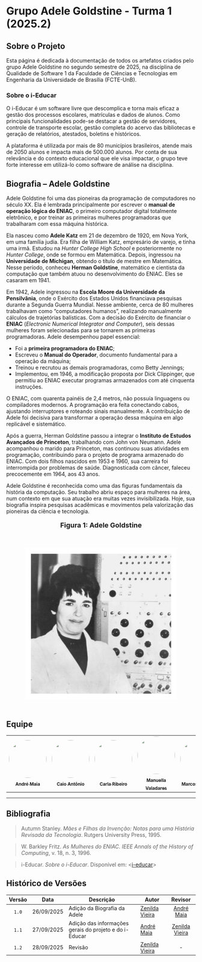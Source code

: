 # Grupo Adele Goldstine - Turma 1 (2025.2)

## Sobre o Projeto

Esta página é dedicada à documentação de todos os artefatos criados pelo grupo Adele Goldstine no segundo semestre de 2025, na disciplina de Qualidade de Software 1 da Faculdade de Ciências e Tecnologias em Engenharia da Universidade de Brasília (FCTE-UnB).

### Sobre o i-Educar

O i-Educar é um software livre que descomplica e torna mais eficaz a gestão dos processos escolares, matrículas e dados de alunos. Como principais funcionalidades pode-se destacar a gestão de servidores, controle de transporte escolar, gestão completa do acervo das bibliotecas e geração de relatórios, atestados, boletins e históricos.

A plataforma é utilizada por mais de 80 municípios brasileiros, atende mais de 2050 alunos e impacta mais de 500.000 alunos. Por conta de sua relevância e do contexto educacional que ele visa impactar, o grupo teve forte interesse em utilizá-lo como software de análise na disciplina.

## Biografia – Adele Goldstine

Adele Goldstine foi uma das pioneiras da programação de computadores no século XX. Ela é lembrada principalmente por escrever o **manual de operação lógica do ENIAC**, o primeiro computador digital totalmente eletrônico, e por treinar as primeiras mulheres programadoras que trabalharam com essa máquina histórica.

Ela nasceu como **Adele Katz** em 21 de dezembro de 1920, em Nova York, em uma família judia. Era filha de William Katz, empresário de varejo, e tinha uma irmã. Estudou na *Hunter College High School* e posteriormente no *Hunter College*, onde se formou em Matemática. Depois, ingressou na **Universidade de Michigan**, obtendo o título de mestre em Matemática. Nesse período, conheceu **Herman Goldstine**, matemático e cientista da computação que também atuou no desenvolvimento do ENIAC. Eles se casaram em 1941.

Em 1942, Adele ingressou na **Escola Moore da Universidade da Pensilvânia**, onde o Exército dos Estados Unidos financiava pesquisas durante a Segunda Guerra Mundial. Nesse ambiente, cerca de 80 mulheres trabalhavam como “computadores humanos”, realizando manualmente cálculos de trajetórias balísticas. Com a decisão do Exército de financiar o **ENIAC** (*Electronic Numerical Integrator and Computer*), seis dessas mulheres foram selecionadas para se tornarem as primeiras programadoras. Adele desempenhou papel essencial:

- Foi a **primeira programadora do ENIAC**;  
- Escreveu o **Manual do Operador**, documento fundamental para a operação da máquina;  
- Treinou e recrutou as demais programadoras, como Betty Jennings;  
- Implementou, em 1946, a modificação proposta por Dick Clippinger,  que permitiu ao ENIAC executar programas armazenados com até cinquenta instruções.  

O ENIAC, com quarenta painéis de 2,4 metros, não possuía linguagens ou compiladores modernos. A programação era feita conectando cabos, ajustando interruptores e roteando sinais manualmente. A contribuição de Adele foi decisiva para transformar a operação dessa máquina em algo replicável e sistemático.

Após a guerra, Herman Goldstine passou a integrar o **Instituto de Estudos Avançados de Princeton**, trabalhando com John von Neumann. Adele acompanhou o marido para Princeton, mas continuou suas atividades em programação, contribuindo para o projeto de programa armazenado do ENIAC. Com dois filhos nascidos em 1953 e 1960, sua carreira foi interrompida por problemas de saúde. Diagnosticada com câncer, faleceu precocemente em 1964, aos 43 anos.

Adele Goldstine é reconhecida como uma das figuras fundamentais da história da computação. Seu trabalho abriu espaço para mulheres na área, num contexto em que sua atuação era muitas vezes invisibilizada. Hoje, sua biografia inspira pesquisas acadêmicas e movimentos pela valorização das pioneiras da ciência e tecnologia.

<div align="center">
  <font size="4"><p style="text-align: center; margin-bottom: 50px;"><b>Figura 1: Adele Goldstine</b></p></font>
</div>

<div
    align="center">
    <img
    src="assets/adele-goldstine-photo.jpg"
    alt="Retrato da Adele Goldstine"
    style=" max-width: 80%; height: auto; margin-bottom: 20px;"
    >
</div>

## Equipe

<table>
  <tr>
    <td align="center">
      <a href="http://github.com/andre-maia51">
        <img src="http://github.com/andre-maia51.png" width="100" height="100" style="border-radius: 50%; object-fit: cover;" alt=""/>
        <br /><sub><b>André Maia</b></sub>
      </a>
    </td>
    <td align="center">
      <a href="https://github.com/Caio-Antonio">
        <img src="http://github.com/Caio-Antonio.png" width="100" height="100" style="border-radius: 50%; object-fit: cover;" alt=""/>
        <br /><sub><b>Caio Antônio</b></sub>
      </a>
    </td>
    <td align="center">
      <a href="https://github.com/ccarlaa">
        <img src="http://github.com/ccarlaa.png" width="100" height="100" style="border-radius: 50%; object-fit: cover;" alt=""/>
        <br /><sub><b>Carla Ribeiro</b></sub>
      </a>
    </td>
    <td align="center">
      <a href="https://github.com/manuvaladares">
        <img src="https://github.com/manuvaladares.png" width="100" height="100" style="border-radius: 50%; object-fit: cover;" alt=""/>
        <br /><sub><b>Manuella Valadares</b></sub>
      </a>
    </td>
    <td align="center">
      <a href="https://github.com/devMarcosVM">
        <img src="http://github.com/devMarcosVM.png" width="100" height="100" style="border-radius: 50%; object-fit: cover;" alt=""/>
        <br /><sub><b>Marcos Marinho</b></sub>
      </a>
    </td>
    <td align="center">
      <a href="https://github.com/ZenildaVieira">
        <img src="http://github.com/ZenildaVieira.png" width="100" height="100" style="border-radius: 50%; object-fit: cover;" alt=""/>
        <br /><sub><b>Zenilda Vieira</b></sub>
      </a>
    </td>
  </tr>
</table>

---

## Bibliografia

> Autumn Stanley. *Mães e Filhas da Invenção: Notas para uma História Revisada da Tecnologia*. Rutgers University Press, 1995. 

> W. Barkley Fritz. *As Mulheres do ENIAC*. *IEEE Annals of the History of Computing*, v. 18, n. 3, 1996.

> i-Educar. *Sobre o i-Educar*. Disponível em: <[i-educar](https://ieducar.org/)>

## Histórico de Versões

|Versão|Data|Descrição|Autor|Revisor|
|:----:|----|---------|-----|:-------:|
|`1.0`|26/09/2025|Adição da Biografia da Adele|[Zenilda Vieira](https://github.com/ZenildaVieira)|[André Maia](http://github.com/andre-maia51)|
|`1.1`|27/09/2025|Adição das informações gerais do projeto e do i-Educar|[André Maia](http://github.com/andre-maia51)|[Zenilda Vieira](https://github.com/ZenildaVieira)|
|`1.2`|28/09/2025|Revisão|[Zenilda Vieira](https://github.com/ZenildaVieira)| - |